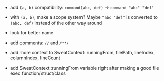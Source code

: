 - add `(a, b)` compatibility: `command(abc, def)` -> `command "abc" "def"`
- with `(a, b)`, make a scope system? Maybe `"abc "def"` is converted to `(abc, def)` instead of the other way around

- look for better name

- add comments: `//` and `/**/`

- add more context to SweatContext: runningFrom, filePath, lineIndex, columnIndex, lineCount

- add SweatContext::runningFrom variable right after making a good file exec function/struct/class